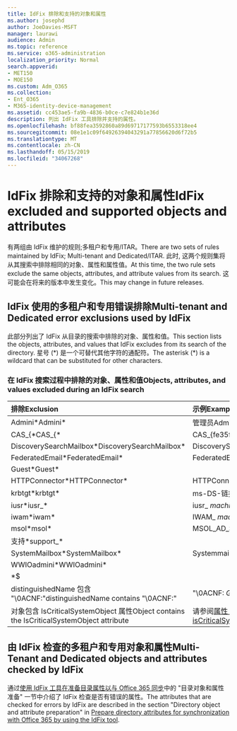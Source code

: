 ```yaml
---
title: IdFix 排除和支持的对象和属性
ms.author: josephd
author: JoeDavies-MSFT
manager: laurawi
audience: Admin
ms.topic: reference
ms.service: o365-administration
localization_priority: Normal
search.appverid:
- MET150
- MOE150
ms.custom: Adm_O365
ms.collection:
- Ent_O365
- M365-identity-device-management
ms.assetid: cc453ae5-fa9b-4836-b0ce-c7e824b1e36d
description: 列出 IdFix 工具排除并支持的属性。
ms.openlocfilehash: bf88fea3592860a89d69717177593b6553318ee4
ms.sourcegitcommit: 08e1e1c09f64926394043291a77856620d6f72b5
ms.translationtype: MT
ms.contentlocale: zh-CN
ms.lasthandoff: 05/15/2019
ms.locfileid: "34067268"
---
```

# <a name="idfix-excluded-and-supported-objects-and-attributes"></a><span data-ttu-id="a79dd-103">IdFix 排除和支持的对象和属性</span><span class="sxs-lookup"><span data-stu-id="a79dd-103">IdFix excluded and supported objects and attributes</span></span>
<span data-ttu-id="a79dd-104">有两组由 IdFix 维护的规则;多租户和专用/ITAR。</span><span class="sxs-lookup"><span data-stu-id="a79dd-104">There are two sets of rules maintained by IdFix; Multi-tenant and Dedicated/ITAR.</span></span> <span data-ttu-id="a79dd-105">此时, 这两个规则集将从其搜索中排除相同的对象、属性和属性值。</span><span class="sxs-lookup"><span data-stu-id="a79dd-105">At this time, the two rule sets exclude the same objects, attributes, and attribute values from its search.</span></span> <span data-ttu-id="a79dd-106">这可能会在将来的版本中发生变化。</span><span class="sxs-lookup"><span data-stu-id="a79dd-106">This may change in future releases.</span></span>
  
## <a name="multi-tenant-and-dedicated-error-exclusions-used-by-idfix"></a><span data-ttu-id="a79dd-107">IdFix 使用的多租户和专用错误排除</span><span class="sxs-lookup"><span data-stu-id="a79dd-107">Multi-tenant and Dedicated error exclusions used by IdFix</span></span>
<span data-ttu-id="a79dd-108">此部分列出了 IdFix 从目录的搜索中排除的对象、属性和值。</span><span class="sxs-lookup"><span data-stu-id="a79dd-108">This section lists the objects, attributes, and values that IdFix excludes from its search of the directory.</span></span> <span data-ttu-id="a79dd-109">星号 (\*) 是一个可替代其他字符的通配符。</span><span class="sxs-lookup"><span data-stu-id="a79dd-109">The asterisk (\*) is a wildcard that can be substituted for other characters.</span></span>
  
### <a name="objects-attributes-and-values-excluded-during-an-idfix-search"></a><span data-ttu-id="a79dd-110">在 IdFix 搜索过程中排除的对象、属性和值</span><span class="sxs-lookup"><span data-stu-id="a79dd-110">Objects, attributes, and values excluded during an IdFix search</span></span>

|<span data-ttu-id="a79dd-111">**排除**</span><span class="sxs-lookup"><span data-stu-id="a79dd-111">**Exclusion**</span></span>|<span data-ttu-id="a79dd-112">**示例**</span><span class="sxs-lookup"><span data-stu-id="a79dd-112">**Example**</span></span>|
|:-----|:-----|
|<span data-ttu-id="a79dd-113">Admini\*</span><span class="sxs-lookup"><span data-stu-id="a79dd-113">Admini\*</span></span> |<span data-ttu-id="a79dd-114">管理员</span><span class="sxs-lookup"><span data-stu-id="a79dd-114">Administrator</span></span> |
|<span data-ttu-id="a79dd-115">CAS_{\*</span><span class="sxs-lookup"><span data-stu-id="a79dd-115">CAS_{\*</span></span>  |<span data-ttu-id="a79dd-116">CAS_{fe35fc98e69e4d08}</span><span class="sxs-lookup"><span data-stu-id="a79dd-116">CAS_{fe35fc98e69e4d08}</span></span> |
|<span data-ttu-id="a79dd-117">DiscoverySearchMailbox\*</span><span class="sxs-lookup"><span data-stu-id="a79dd-117">DiscoverySearchMailbox\*</span></span>  |<span data-ttu-id="a79dd-118">DiscoverySearchMailbox</span><span class="sxs-lookup"><span data-stu-id="a79dd-118">DiscoverySearchMailbox</span></span>  |
|<span data-ttu-id="a79dd-119">FederatedEmail\*</span><span class="sxs-lookup"><span data-stu-id="a79dd-119">FederatedEmail\*</span></span> |<span data-ttu-id="a79dd-120">FederatedEmail.</span><span class="sxs-lookup"><span data-stu-id="a79dd-120">FederatedEmail.</span></span> <span data-ttu-id="a79dd-121">*GUID*</span><span class="sxs-lookup"><span data-stu-id="a79dd-121">*GUID*</span></span> |
|<span data-ttu-id="a79dd-122">Guest\*</span><span class="sxs-lookup"><span data-stu-id="a79dd-122">Guest\*</span></span> ||
|<span data-ttu-id="a79dd-123">HTTPConnector\*</span><span class="sxs-lookup"><span data-stu-id="a79dd-123">HTTPConnector\*</span></span>  |<span data-ttu-id="a79dd-124">HTTPConnector</span><span class="sxs-lookup"><span data-stu-id="a79dd-124">HTTPConnector</span></span> |
|<span data-ttu-id="a79dd-125">krbtgt\*</span><span class="sxs-lookup"><span data-stu-id="a79dd-125">krbtgt\*</span></span> |<span data-ttu-id="a79dd-126">ms-DS-链接</span><span class="sxs-lookup"><span data-stu-id="a79dd-126">ms-DS-KrbTgt-Link</span></span> |
|<span data-ttu-id="a79dd-127">iusr\*</span><span class="sxs-lookup"><span data-stu-id="a79dd-127">iusr_\*</span></span> |<span data-ttu-id="a79dd-128">iusr_ *machinename*</span><span class="sxs-lookup"><span data-stu-id="a79dd-128">iusr_ *machinename*</span></span> |
|<span data-ttu-id="a79dd-129">iwam\*</span><span class="sxs-lookup"><span data-stu-id="a79dd-129">iwam\*</span></span>  |<span data-ttu-id="a79dd-130">IWAM_ *machinename*</span><span class="sxs-lookup"><span data-stu-id="a79dd-130">IWAM_ *machinename*</span></span> |
|<span data-ttu-id="a79dd-131">msol\*</span><span class="sxs-lookup"><span data-stu-id="a79dd-131">msol\*</span></span> |<span data-ttu-id="a79dd-132">MSOL_AD_SYNC</span><span class="sxs-lookup"><span data-stu-id="a79dd-132">MSOL_AD_SYNC</span></span> |
|<span data-ttu-id="a79dd-133">支持\*</span><span class="sxs-lookup"><span data-stu-id="a79dd-133">support_\*</span></span> ||
|<span data-ttu-id="a79dd-134">SystemMailbox\*</span><span class="sxs-lookup"><span data-stu-id="a79dd-134">SystemMailbox\*</span></span> |<span data-ttu-id="a79dd-135">Systemmailbox { *GUID* }</span><span class="sxs-lookup"><span data-stu-id="a79dd-135">Systemmailbox{ *GUID*  }</span></span>|
|<span data-ttu-id="a79dd-136">WWIOadmini\*</span><span class="sxs-lookup"><span data-stu-id="a79dd-136">WWIOadmini\*</span></span>  ||
|\*$ ||
|<span data-ttu-id="a79dd-137">distinguishedName 包含 "\0ACNF:"</span><span class="sxs-lookup"><span data-stu-id="a79dd-137">distinguishedName contains "\0ACNF:"</span></span>|<span data-ttu-id="a79dd-138">"\0ACNF: *GUID* "</span><span class="sxs-lookup"><span data-stu-id="a79dd-138">"\0ACNF: *GUID*  "</span></span> |
|<span data-ttu-id="a79dd-139">对象包含 IsCriticalSystemObject 属性</span><span class="sxs-lookup"><span data-stu-id="a79dd-139">Object contains the IsCriticalSystemObject attribute</span></span> |<span data-ttu-id="a79dd-140">请参阅[属性 isCriticalSystemObject](https://go.microsoft.com/fwlink/p/?LinkId=401169)。</span><span class="sxs-lookup"><span data-stu-id="a79dd-140">See [Attribute isCriticalSystemObject](https://go.microsoft.com/fwlink/p/?LinkId=401169).</span></span> |
   
## <a name="multi-tenant-and-dedicated-objects-and-attributes-checked-by-idfix"></a><span data-ttu-id="a79dd-141">由 IdFix 检查的多租户和专用对象和属性</span><span class="sxs-lookup"><span data-stu-id="a79dd-141">Multi-Tenant and Dedicated objects and attributes checked by IdFix</span></span>
<span data-ttu-id="a79dd-142">通过[使用 IdFix 工具在准备目录属性以与 Office 365 同步](prepare-directory-attributes-for-synch-with-idfix.md)中的 "目录对象和属性准备" 一节中介绍了 IdFix 检查是否有错误的属性。</span><span class="sxs-lookup"><span data-stu-id="a79dd-142">The attributes that are checked for errors by IdFix are described in the section "Directory object and attribute preparation" in [Prepare directory attributes for synchronization with Office 365 by using the IdFix tool](prepare-directory-attributes-for-synch-with-idfix.md).</span></span>
  

